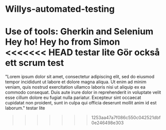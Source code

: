 # Willys-automated-testing
Use of tools: Gherkin and Selenium
Hey ho!
Hey ho from Simon
<<<<<<< HEAD
testar lite
Gör också ett scrum test
=======

"Lorem ipsum dolor sit amet, consectetur adipiscing elit, sed do eiusmod tempor incididunt ut labore et dolore magna aliqua. Ut enim ad minim veniam, quis nostrud exercitation ullamco laboris nisi ut aliquip ex ea commodo consequat. Duis aute irure dolor in reprehenderit in voluptate velit esse cillum dolore eu fugiat nulla pariatur. Excepteur sint occaecat cupidatat non proident, sunt in culpa qui officia deserunt mollit anim id est laborum."
testar lite
>>>>>>> 1253aa47a7f086c550c042521dbf0e246498e303
